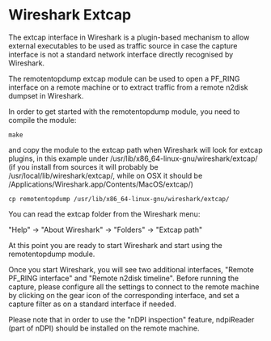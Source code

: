 # Wireshark Extcap

The extcap interface in Wireshark is a plugin-based mechanism to allow external 
executables to be used as traffic source in case the capture interface is not a 
standard network interface directly recognised by Wireshark.

The remotentopdump extcap module can be used to open a PF_RING interface on a remote
machine or to extract traffic from a remote n2disk dumpset in Wireshark.

In order to get started with the remotentopdump module, you need to compile the module:

``` 
make
``` 

and copy the module to the extcap path when Wireshark will look for extcap plugins,
in this example under /usr/lib/x86_64-linux-gnu/wireshark/extcap/ (if you install
from sources it will probably be /usr/local/lib/wireshark/extcap/, while on OSX it
should be /Applications/Wireshark.app/Contents/MacOS/extcap/)

``` 
cp remotentopdump /usr/lib/x86_64-linux-gnu/wireshark/extcap/
``` 

You can read the extcap folder from the Wireshark menu:

"Help" -> "About Wireshark" -> "Folders" -> "Extcap path"

At this point you are ready to start Wireshark and start using the remotentopdump module.

Once you start Wireshark, you will see two additional interfaces, "Remote PF_RING interface" 
and "Remote n2disk timeline". Before running the capture, please configure all the settings 
to connect to the remote machine by clicking on the gear icon of the corresponding interface, 
and set a capture filter as on a standard interface if needed.

Please note that in order to use the "nDPI inspection" feature, ndpiReader (part of nDPI)
should be installed on the remote machine.
